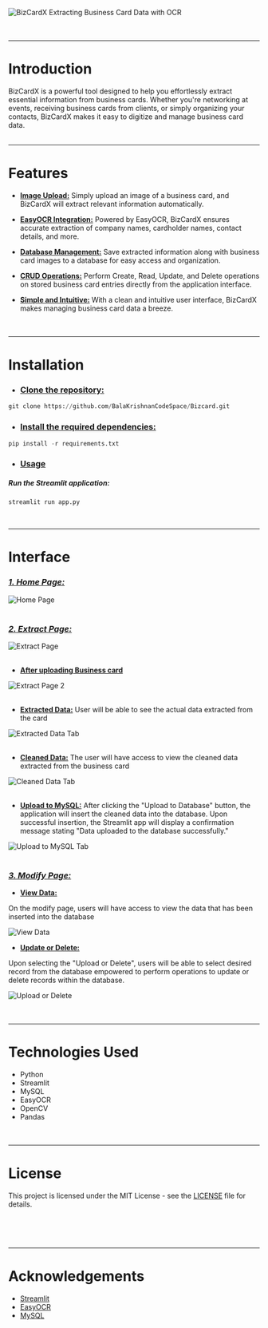![BizCardX Extracting Business Card Data with OCR](https://github.com/BalaKrishnanCodeSpace/BizCardX-Extracting-Business-Card-Data-with-OCR/blob/4028c5b17f35961a9ae91620ad464a04df8c436b/Misc/Heading1.png)
</br></br></br>
___
# Introduction
BizCardX is a powerful tool designed to help you effortlessly extract essential information from business cards. Whether you're networking at events, receiving business cards from clients, or simply organizing your contacts, BizCardX makes it easy to digitize and manage business card data.
</br></br>
___
# Features
*  <ins><strong>Image Upload:</strong></ins> Simply upload an image of a business card, and BizCardX will extract relevant information automatically.

*  <ins><strong>EasyOCR Integration:</strong></ins> Powered by EasyOCR, BizCardX ensures accurate extraction of company names, cardholder names, contact details, and more.

*  <ins><strong>Database Management:</strong></ins> Save extracted information along with business card images to a database for easy access and organization.

*  <ins><strong>CRUD Operations:</strong></ins> Perform Create, Read, Update, and Delete operations on stored business card entries directly from the application interface.

*  <ins><strong>Simple and Intuitive:</strong></ins> With a clean and intuitive user interface, BizCardX makes managing business card data a breeze.
</br></br></br>
___
# Installation
*  ### <ins>Clone the repository:</ins>
```python
git clone https://github.com/BalaKrishnanCodeSpace/Bizcard.git
```
*  ### <ins>Install the required dependencies:</ins>
```python
pip install -r requirements.txt
```
*  ### <ins>Usage</ins>
##### Run the Streamlit application:
```python
streamlit run app.py
```
</br>

___
# Interface

### <em><ins><strong>1. Home Page:</strong></ins></em></br>

![Home Page](https://github.com/BalaKrishnanCodeSpace/BizCardX-Extracting-Business-Card-Data-with-OCR/raw/main/Misc/Home%20Page.png)</br></br>

### <em><ins><strong>2. Extract Page:</strong></ins></em></br>

![Extract Page](https://github.com/BalaKrishnanCodeSpace/BizCardX-Extracting-Business-Card-Data-with-OCR/raw/main/Misc/Extract%20Page.png)</br></br>

*  <ins><strong>After uploading Business card</strong></ins></br>

![Extract Page 2](https://github.com/BalaKrishnanCodeSpace/BizCardX-Extracting-Business-Card-Data-with-OCR/raw/main/Misc/Extract%20Page%202.png)</br></br>

*  <ins><strong>Extracted Data:</strong></ins> User will be able to see the actual data extracted from the card </br>

![Extracted Data Tab](https://github.com/BalaKrishnanCodeSpace/BizCardX-Extracting-Business-Card-Data-with-OCR/raw/main/Misc/Extracted%20Data%20Tab.png)</br></br>

*  <ins><strong>Cleaned Data:</strong></ins> The user will have access to view the cleaned data extracted from the business card </br>

![Cleaned Data Tab](https://github.com/BalaKrishnanCodeSpace/BizCardX-Extracting-Business-Card-Data-with-OCR/raw/main/Misc/Cleaned%20Data%20Tab.png)</br></br>

*  <ins><strong>Upload to MySQL:</strong></ins> After clicking the "Upload to Database" button, the application will insert the cleaned data into the database. Upon successful insertion, the Streamlit app will display a confirmation message stating "Data uploaded to the database successfully."

![Upload to MySQL Tab](https://github.com/BalaKrishnanCodeSpace/BizCardX-Extracting-Business-Card-Data-with-OCR/raw/main/Misc/Upload%20to%20MySql%20Tab.png) </br></br>

### <em><ins><strong>3. Modify Page:</strong></ins></em></br>

*  <strong><ins>View Data:</ins></strong></br>

On the modify page, users will have access to view the data that has been inserted into the database</br>

![View Data](https://github.com/BalaKrishnanCodeSpace/BizCardX-Extracting-Business-Card-Data-with-OCR/raw/7a326981e450d7c8a223bf4be818e44f269efd15/Misc/Modify%20Page%20-%20View%20Data.png)

*  <strong><ins>Update or Delete:</ins></strong></br>

Upon selecting the "Upload or Delete", users will be able to select desired record from the database empowered to perform operations to update or delete records within the database.</br>

![Upload or Delete](https://github.com/BalaKrishnanCodeSpace/BizCardX-Extracting-Business-Card-Data-with-OCR/raw/7a326981e450d7c8a223bf4be818e44f269efd15/Misc/Modify%20Page%20-%20Upload%20or%20Delete.png)
</br></br></br>

___
# Technologies Used
*  Python
*  Streamlit
*  MySQL
*  EasyOCR
*  OpenCV
*  Pandas
</br></br></br>

___
# License
This project is licensed under the MIT License - see the [LICENSE](LICENSE) file for details.

</br></br></br>

___
# Acknowledgements
*  [Streamlit](https://streamlit.io/)
*  [EasyOCR](https://github.com/JaidedAI/EasyOCR)
*  [MySQL](https://www.mysql.com/)
